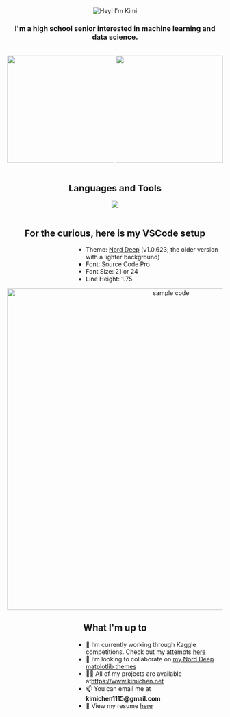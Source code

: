 <div align=center>
    <img src="https://github.com/kimichenn/kimichenn/assets/66824523/ba48963a-6ece-4d7e-adca-011617953421" alt="Hey! I'm Kimi" />
</div>

<h3 align=center>I'm a high school senior interested in machine learning and data science.</h3>

<br>
<div align=center style="display: flex; justify-content: space-between;">
    <img height=250 src="https://kimi-readme.vercel.app/api?username=kimichenn&hide_title=false&hide_rank=true&show_icons=true&include_all_commits=true&count_private=true&disable_animations=false&locale=en&hide_border=true&custom_title=Stats&card_width=300&theme=dracula" />
    <img height=250 src="https://kimi-readme.vercel.app/api/top-langs/?username=kimichenn&size_weight=0.5&count_weight=0.5&count_private=true&exclude_repo=ShayminBot&card_width=300&layout=donut&langs_count=6&hide_border=true&theme=dracula" />
</div>

<br>
<h2 align="center">Languages and Tools</h2>
<div align="center">
  <img src="https://skillicons.dev/icons?i=py,tensorflow,vim,vscode,git,docker,ps,pr,ai,django,flask,js,ts,react,gatsby,html,css,bootstrap,tailwind,netlify,heroku,figma,nodejs,regex,latex,java&perline=13" />
</div>
<br>

<h2 align="center">For the curious, here is my VSCode setup</h2>
<dl><dd><dl><dd><dl><dd><dl><dd>
<ul>
	<li>Theme: <a href=https://marketplace.visualstudio.com/items?itemName=marlosirapuan.nord-deep>Nord Deep</a> (v1.0.623; the older version with a lighter background)</li>
	<li>Font: Source Code Pro</li>
	<li>Font Size: 21 or 24</li>
	<li>Line Height: 1.75</li>
</ul>
</dd></dl></dd></dl></dd></dl></dd></dl>

<div align=center>
    <img height=750 src="https://github.com/kimichenn/kimichenn/assets/66824523/04259995-6cff-4bc4-859e-36b61e548c16" alt="sample code" />
</div>

<h2 align=center>What I'm up to</h2>
<dl><dd><dl><dd><dl><dd><dl><dd>
	<ul>
		<li>🔭 I’m currently working through Kaggle competitions. Check out my attempts <a href="https://github.com/kimichenn/kaggle-competitions">here</a></li>
		<li>👯 I’m looking to collaborate on <a href="https://github.com/kimichenn/nord-deep-mpl-stylesheet">my Nord Deep matplotlib themes</a></li>
		<li>👨‍💻 All of my projects are available at<a href="https://www.kimichen.net">https://www.kimichen.net</a></li>
		<li>📫 You can email me at <strong>kimichen1115@gmail.com</strong></li>
		<li>📄 View my resume <a href="https://www.kimichen.net/resume.pdf">here</a></li>
	</ul>
</dd></dl></dd></dl></dd></dl></dd></dl>

